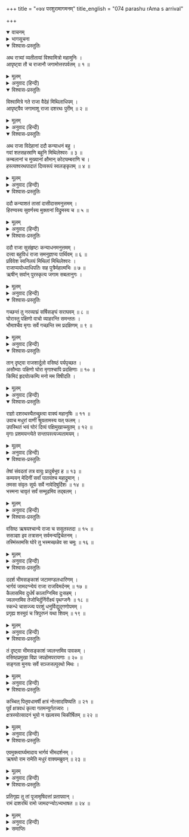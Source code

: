 +++
title = "०७४ परशुरामागमनम्"
title_english = "074 parashu rAma s arrival"

+++
<details open><summary>वाचनम्</summary>
<div caption="श्रीराम-हरिसीताराममूर्ति-घनपाठिभ्यां वचनम्" class="audioEmbed" src="https://archive.org/download/Ramayana-recitation-Sriram-harisItArAmamUrti-Ghanapaati-v2/Kanda_1/Kanda_1_BK-074-Parushu_Ramaa_Gamanam.mp3"></div>
</details>

<details><summary>भागसूचना</summary>

74. विश्वामित्रका अपने आश्रमको प्रस्थान, राजा जनकका कन्याओंको भारी दहेज देकर राजा दशरथ आदिको विदा करना, मार्गमें शुभाशुभ शकुन और परशुरामजीका आगमन
</details>

<details open><summary>विश्वास-प्रस्तुतिः</summary>

अथ रात्र्यां व्यतीतायां विश्वामित्रो महामुनिः ।  
आपृष्ट्वा तौ च राजानौ जगामोत्तरपर्वतम् ॥ १ ॥
</details>

<details><summary>मूलम्</summary>

अथ रात्र्यां व्यतीतायां विश्वामित्रो महामुनिः ।  
आपृष्ट्वा तौ च राजानौ जगामोत्तरपर्वतम् ॥ १ ॥
</details>

<details><summary>अनुवाद (हिन्दी)</summary>

तदनन्तर जब रात बीती और सबेरा हुआ, तब महामुनि विश्वामित्र राजा जनक और महाराज दशरथ दोनों राजाओंसे पूछकर उनकी स्वीकृति ले उत्तरपर्वतपर (हिमालयकी शाखाभूत पर्वतपर, जहाँ कौशिकीके तटपर उनका आश्रम था, वहाँ) चले गये ॥ १ ॥
</details>

<details open><summary>विश्वास-प्रस्तुतिः</summary>

विश्वामित्रे गते राजा वैदेहं मिथिलाधिपम् ।  
आपृष्ट्वैव जगामाशु राजा दशरथः पुरीम् ॥ २ ॥
</details>

<details><summary>मूलम्</summary>

विश्वामित्रे गते राजा वैदेहं मिथिलाधिपम् ।  
आपृष्ट्वैव जगामाशु राजा दशरथः पुरीम् ॥ २ ॥
</details>

<details><summary>अनुवाद (हिन्दी)</summary>

विश्वामित्रजीके चले जानेपर महाराज दशरथ भी विदेहराज मिथिलानरेशसे अनुमति लेकर ही शीघ्र अपनी पुरी अयोध्याको जानेके लिये तैयार हो गये ॥ २ ॥
</details>

<details open><summary>विश्वास-प्रस्तुतिः</summary>

अथ राजा विदेहानां ददौ कन्याधनं बहु ।  
गवां शतसहस्राणि बहूनि मिथिलेश्वरः ॥ ३ ॥  
कम्बलानां च मुख्यानां क्षौमान् कोट्यम्बराणि च ।  
हस्त्यश्वरथपादातं दिव्यरूपं स्वलङ्कृतम् ॥ ४ ॥
</details>

<details><summary>मूलम्</summary>

अथ राजा विदेहानां ददौ कन्याधनं बहु ।  
गवां शतसहस्राणि बहूनि मिथिलेश्वरः ॥ ३ ॥  
कम्बलानां च मुख्यानां क्षौमान् कोट्यम्बराणि च ।  
हस्त्यश्वरथपादातं दिव्यरूपं स्वलङ्कृतम् ॥ ४ ॥
</details>

<details><summary>अनुवाद (हिन्दी)</summary>

उस समय विदेहराज जनकने अपनी कन्याओंके निमित्त दहेजमें बहुत अधिक धन दिया । उन मिथिला-नरेशने कई लाख गौएँ, कितनी ही अच्छी-अच्छी कालीनें तथा करोड़ोंकी संख्यामें रेशमी और सूती वस्त्र दिये, भाँति-भाँतिके गहनोंसे सजे हुए बहुत-से दिव्य हाथी, घोड़े, रथ और पैदल सैनिक भेंट किये ॥ ३-४ ॥
</details>

<details open><summary>विश्वास-प्रस्तुतिः</summary>

ददौ कन्याशतं तासां दासीदासमनुत्तमम् ।  
हिरण्यस्य सुवर्णस्य मुक्तानां विद्रुमस्य च ॥ ५ ॥
</details>

<details><summary>मूलम्</summary>

ददौ कन्याशतं तासां दासीदासमनुत्तमम् ।  
हिरण्यस्य सुवर्णस्य मुक्तानां विद्रुमस्य च ॥ ५ ॥
</details>

<details><summary>अनुवाद (हिन्दी)</summary>

अपनी पुत्रियोंके लिये सहेलीके रूपमें उन्होंने सौ-सौ कन्याएँ तथा उत्तम दास-दासियाँ अर्पित कीं । इन सबके अतिरिक्त राजाने उन सबके लिये एक करोड़ स्वर्णमुद्रा, रजतमुद्रा, मोती तथा मूँगे भी दिये ॥ ५ ॥
</details>

<details open><summary>विश्वास-प्रस्तुतिः</summary>

ददौ राजा सुसंहृष्टः कन्याधनमनुत्तमम् ।  
दत्त्वा बहुविधं राजा समनुज्ञाप्य पार्थिवम् ॥ ६ ॥  
प्रविवेश स्वनिलयं मिथिलां मिथिलेश्वरः ।  
राजाप्ययोध्याधिपतिः सह पुत्रैर्महात्मभिः ॥ ७ ॥  
ऋषीन् सर्वान् पुरस्कृत्य जगाम सबलानुगः ।
</details>

<details><summary>मूलम्</summary>

ददौ राजा सुसंहृष्टः कन्याधनमनुत्तमम् ।  
दत्त्वा बहुविधं राजा समनुज्ञाप्य पार्थिवम् ॥ ६ ॥  
प्रविवेश स्वनिलयं मिथिलां मिथिलेश्वरः ।  
राजाप्ययोध्याधिपतिः सह पुत्रैर्महात्मभिः ॥ ७ ॥  
ऋषीन् सर्वान् पुरस्कृत्य जगाम सबलानुगः ।
</details>

<details><summary>अनुवाद (हिन्दी)</summary>

इस प्रकार मिथिलापति राजा जनकने बड़े हर्षके साथ उत्तमोत्तम कन्याधन (दहेज) दिया । नाना प्रकारकी वस्तुएँ दहेजमें देकर महाराज दशरथकी आज्ञा ले वे पुनः मिथिलानगरके भीतर अपने महलमें लौट आये । उधर अयोध्यानरेश राजा दशरथ भी सम्पूर्ण महर्षियोंको आगे करके अपने महात्मा पुत्रों, सैनिकों तथा सेवकोंके साथ अपनी राजधानीकी ओर प्रस्थित हुए ॥ ६-७ १/२ ॥
</details>

<details open><summary>विश्वास-प्रस्तुतिः</summary>

गच्छन्तं तु नरव्याघ्रं सर्षिसङ्घं सराघवम् ॥ ८ ॥  
घोरास्तु पक्षिणो वाचो व्याहरन्ति समन्ततः ।  
भौमाश्चैव मृगाः सर्वे गच्छन्ति स्म प्रदक्षिणम् ॥ ९ ॥
</details>

<details><summary>मूलम्</summary>

गच्छन्तं तु नरव्याघ्रं सर्षिसङ्घं सराघवम् ॥ ८ ॥  
घोरास्तु पक्षिणो वाचो व्याहरन्ति समन्ततः ।  
भौमाश्चैव मृगाः सर्वे गच्छन्ति स्म प्रदक्षिणम् ॥ ९ ॥
</details>

<details><summary>अनुवाद (हिन्दी)</summary>

उस समय ऋषि-समूह तथा श्रीरामचन्द्रजीके साथ यात्रा करते हुए पुरुषसिंह महाराज दशरथके चारों ओर भयंकर बोली बोलनेवाले पक्षी चहचहाने लगे और भूमिपर विचरनेवाले समस्त मृग उन्हें दाहिने रखकर जाने लगे ॥ ८-९ ॥
</details>

<details open><summary>विश्वास-प्रस्तुतिः</summary>

तान् दृष्ट्वा राजशार्दूलो वसिष्ठं पर्यपृच्छत ।  
असौम्याः पक्षिणो घोरा मृगाश्चापि प्रदक्षिणाः ॥ १० ॥  
किमिदं हृदयोत्कम्पि मनो मम विषीदति ।
</details>

<details><summary>मूलम्</summary>

तान् दृष्ट्वा राजशार्दूलो वसिष्ठं पर्यपृच्छत ।  
असौम्याः पक्षिणो घोरा मृगाश्चापि प्रदक्षिणाः ॥ १० ॥  
किमिदं हृदयोत्कम्पि मनो मम विषीदति ।
</details>

<details><summary>अनुवाद (हिन्दी)</summary>

उन सबको देखकर राजसिंह दशरथने वसिष्ठजीसे पूछा—‘मुनिवर! एक ओर तो ये भयंकर पक्षी घोर शब्द कर रहे हैं और दूसरी ओर ये मृग हमें दाहिनी ओर करके जा रहे हैं; यह अशुभ और शुभ दो प्रकारका शकुन कैसा? यह मेरे हृदयको कम्पित किये देता है । मेरा मन विषादमें डूबा जाता है’ ॥ १० १/२ ॥
</details>

<details open><summary>विश्वास-प्रस्तुतिः</summary>

राज्ञो दशरथस्यैतच्छ्रुत्वा वाक्यं महानृषिः ॥ ११ ॥  
उवाच मधुरां वाणीं श्रूयतामस्य यत् फलम् ।  
उपस्थितं भयं घोरं दिव्यं पक्षिमुखाच्च्युतम् ॥ १२ ॥  
मृगाः प्रशमयन्त्येते सन्तापस्त्यज्यतामयम् ।
</details>

<details><summary>मूलम्</summary>

राज्ञो दशरथस्यैतच्छ्रुत्वा वाक्यं महानृषिः ॥ ११ ॥  
उवाच मधुरां वाणीं श्रूयतामस्य यत् फलम् ।  
उपस्थितं भयं घोरं दिव्यं पक्षिमुखाच्च्युतम् ॥ १२ ॥  
मृगाः प्रशमयन्त्येते सन्तापस्त्यज्यतामयम् ।
</details>

<details><summary>अनुवाद (हिन्दी)</summary>

राजा दशरथका यह वचन सुनकर महर्षि वसिष्ठने मधुर वाणीमें कहा—‘राजन्! इस शकुनका जो फल है, उसे सुनिये—आकाशमें पक्षियोंके मुखसे जो बात निकल रही है, वह बताती है कि इस समय कोई घोर भय उपस्थित होनेवाला है, परंतु हमें दाहिने रखकर जानेवाले ये मृग उस भयके शान्त हो जानेकी सूचना दे रहे हैं; इसलिये आप यह चिन्ता छोड़िये’ ॥ ११-१२ १/२ ॥
</details>

<details open><summary>विश्वास-प्रस्तुतिः</summary>

तेषां संवदतां तत्र वायुः प्रादुर्बभूव ह ॥ १३ ॥  
कम्पयन् मेदिनीं सर्वां पातयंश्च महाद्रुमान् ।  
तमसा संवृतः सूर्यः सर्वे नावेदिषुर्दिशः ॥ १४ ॥  
भस्मना चावृतं सर्वं सम्मूढमिव तद‍्बलम् ।
</details>

<details><summary>मूलम्</summary>

तेषां संवदतां तत्र वायुः प्रादुर्बभूव ह ॥ १३ ॥  
कम्पयन् मेदिनीं सर्वां पातयंश्च महाद्रुमान् ।  
तमसा संवृतः सूर्यः सर्वे नावेदिषुर्दिशः ॥ १४ ॥  
भस्मना चावृतं सर्वं सम्मूढमिव तद‍्बलम् ।
</details>

<details><summary>अनुवाद (हिन्दी)</summary>

इन लोगोंमें इस प्रकार बातें हो ही रही थीं कि वहाँ बड़े जोरोंकी आँधी उठी । वह सारी पृथ्वीको कँपाती हुई बड़े-बड़े वृक्षोंको धराशायी करने लगी । सूर्य अन्धकारसे आच्छन्न हो गये । किसीको दिशाओंका भान न रहा । धूलसे ढक जानेके कारण वह सारी सेना मूर्च्छित-सी हो गयी ॥ १३-१४ १/२ ॥
</details>

<details open><summary>विश्वास-प्रस्तुतिः</summary>

वसिष्ठ ऋषयश्चान्ये राजा च ससुतस्तदा ॥ १५ ॥  
ससञ्ज्ञा इव तत्रासन् सर्वमन्यद्विचेतनम् ।  
तस्मिंस्तमसि घोरे तु भस्मच्छन्नेव सा चमूः ॥ १६ ॥
</details>

<details><summary>मूलम्</summary>

वसिष्ठ ऋषयश्चान्ये राजा च ससुतस्तदा ॥ १५ ॥  
ससञ्ज्ञा इव तत्रासन् सर्वमन्यद्विचेतनम् ।  
तस्मिंस्तमसि घोरे तु भस्मच्छन्नेव सा चमूः ॥ १६ ॥
</details>

<details><summary>अनुवाद (हिन्दी)</summary>

उस समय केवल वसिष्ठ मुनि, अन्यान्य ऋषियों तथा पुत्रोंसहित राजा दशरथको ही चेत रह गया था, शेष सभी लोग अचेत हो गये थे । उस घोर अन्धकारमें राजाकी वह सेना धूलसे आच्छादित-सी हो गयी थी ॥ १५-१६ ॥
</details>

<details open><summary>विश्वास-प्रस्तुतिः</summary>

ददर्श भीमसङ्काशं जटामण्डलधारिणम् ।  
भार्गवं जामदग्न्येयं राजा राजविमर्दनम् ॥ १७ ॥  
कैलासमिव दुर्धर्षं कालाग्निमिव दुःसहम् ।  
ज्वलन्तमिव तेजोभिर्दुर्निरीक्ष्यं पृथग्जनैः ॥ १८ ॥  
स्कन्धे चासज्ज्य परशुं धनुर्विद्युद‍्गणोपमम् ।  
प्रगृह्य शरमुग्रं च त्रिपुरघ्नं यथा शिवम् ॥ १९ ॥
</details>

<details><summary>मूलम्</summary>

ददर्श भीमसङ्काशं जटामण्डलधारिणम् ।  
भार्गवं जामदग्न्येयं राजा राजविमर्दनम् ॥ १७ ॥  
कैलासमिव दुर्धर्षं कालाग्निमिव दुःसहम् ।  
ज्वलन्तमिव तेजोभिर्दुर्निरीक्ष्यं पृथग्जनैः ॥ १८ ॥  
स्कन्धे चासज्ज्य परशुं धनुर्विद्युद‍्गणोपमम् ।  
प्रगृह्य शरमुग्रं च त्रिपुरघ्नं यथा शिवम् ॥ १९ ॥
</details>

<details><summary>अनुवाद (हिन्दी)</summary>

उस समय राजा दशरथने देखा—क्षत्रिय राजाओंका मान-मर्दन करनेवाले भृगुकुलनन्दन जमदग्निकुमार परशुराम सामनेसे आ रहे हैं । वे बड़े भयानक-से दिखायी देते थे । उन्होंने मस्तकपर बड़ी-बड़ी जटाएँ धारण कर रखी थीं । वे कैलासके समान दुर्जय और कालाग्निके समान दुःसह प्रतीत होते थे । तेजोमण्डलद्वारा जाज्वल्यमान-से हो रहे थे । साधारण लोगोंके लिये उनकी ओर देखना भी कठिन था । वे कंधेपर फरसा रखे और हाथमें विद्युद्‍गणोंके समान दीप्तिमान् धनुष एवं भयंकर बाण लिये त्रिपुरविनाशक भगवान् शिवके समान जान पड़ते थे ॥ १७—१९ ॥
</details>

<details open><summary>विश्वास-प्रस्तुतिः</summary>

तं दृष्ट्वा भीमसङ्काशं ज्वलन्तमिव पावकम् ।  
वसिष्ठप्रमुखा विप्रा जपहोमपरायणाः ॥ २० ॥  
सङ्गता मुनयः सर्वे सञ्जजल्पुरथो मिथः ।
</details>

<details><summary>मूलम्</summary>

तं दृष्ट्वा भीमसङ्काशं ज्वलन्तमिव पावकम् ।  
वसिष्ठप्रमुखा विप्रा जपहोमपरायणाः ॥ २० ॥  
सङ्गता मुनयः सर्वे सञ्जजल्पुरथो मिथः ।
</details>

<details><summary>अनुवाद (हिन्दी)</summary>

प्रज्वलित अग्निके समान भयानक-से प्रतीत होनेवाले परशुरामको उपस्थित देख जप और होममें तत्पर रहनेवाले वसिष्ठ आदि सभी ब्रह्मर्षि एकत्र हो परस्पर इस प्रकार बातें करने लगे— ॥ २० १/२ ॥
</details>

<details open><summary>विश्वास-प्रस्तुतिः</summary>

कच्चित् पितृवधामर्षी क्षत्रं नोत्सादयिष्यति ॥ २१ ॥  
पूर्वं क्षत्रवधं कृत्वा गतमन्युर्गतज्वरः ।  
क्षत्रस्योत्सादनं भूयो न खल्वस्य चिकीर्षितम् ॥ २२ ॥
</details>

<details><summary>मूलम्</summary>

कच्चित् पितृवधामर्षी क्षत्रं नोत्सादयिष्यति ॥ २१ ॥  
पूर्वं क्षत्रवधं कृत्वा गतमन्युर्गतज्वरः ।  
क्षत्रस्योत्सादनं भूयो न खल्वस्य चिकीर्षितम् ॥ २२ ॥
</details>

<details><summary>अनुवाद (हिन्दी)</summary>

‘क्या अपने पिताके वधसे अमर्षके वशीभूत हो ये क्षत्रियोंका संहार नहीं कर डालेंगे? पूर्वकालमें क्षत्रियोंका वध करके इन्होंने अपना क्रोध उतार लिया है । अब इनकी बदला लेनेकी चिन्ता दूर हो चुकी है । अतः फिर क्षत्रियोंका संहार करना इनके लिये अभीष्ट नहीं है, यह निश्चयपूर्वक कहा जा सकता है’ ॥ २१-२२ ॥
</details>

<details open><summary>विश्वास-प्रस्तुतिः</summary>

एवमुक्त्वार्घ्यमादाय भार्गवं भीमदर्शनम् ।  
ऋषयो राम रामेति मधुरं वाक्यमब्रुवन् ॥ २३ ॥
</details>

<details><summary>मूलम्</summary>

एवमुक्त्वार्घ्यमादाय भार्गवं भीमदर्शनम् ।  
ऋषयो राम रामेति मधुरं वाक्यमब्रुवन् ॥ २३ ॥
</details>

<details><summary>अनुवाद (हिन्दी)</summary>

ऐसा कहकर ऋषियोंने भयंकर दिखायी देनेवाले भृगुनन्दन परशुरामको अर्घ्य लेकर दिया और ‘राम! राम!’ कहकर उनसे मधुर वाणीमें बातचीत की ॥ २३ ॥
</details>

<details open><summary>विश्वास-प्रस्तुतिः</summary>

प्रतिगृह्य तु तां पूजामृषिदत्तां प्रतापवान् ।  
रामं दाशरथिं रामो जामदग्न्योऽभ्यभाषत ॥ २४ ॥
</details>

<details><summary>मूलम्</summary>

प्रतिगृह्य तु तां पूजामृषिदत्तां प्रतापवान् ।  
रामं दाशरथिं रामो जामदग्न्योऽभ्यभाषत ॥ २४ ॥
</details>

<details><summary>अनुवाद (हिन्दी)</summary>

ऋषियोंकी दी हुई उस पूजाको स्वीकार करके प्रतापी जमदग्निपुत्र परशुरामने दशरथनन्दन श्रीरामसे इस प्रकार कहा ॥ २४ ॥
</details>

<details><summary>समाप्तिः</summary>

इत्यार्षे श्रीमद्रामायणे वाल्मीकीये आदिकाव्ये बालकाण्डे चतुःसप्ततितमः सर्गः ॥ ७४ ॥  
इस प्रकार श्रीवाल्मीकिनिर्मित आर्षरामायण आदिकाव्यके बालकाण्डमें चौहत्तरवाँ सर्ग पूरा हुआ ॥ ७४ ॥
</details>

